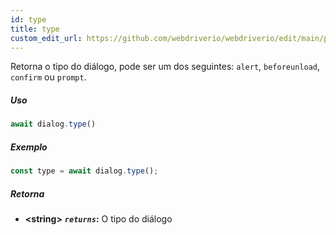 ```yaml
---
id: type
title: type
custom_edit_url: https://github.com/webdriverio/webdriverio/edit/main/packages/webdriverio/src/commands/dialog/type.ts
---
```


Retorna o tipo do diálogo, pode ser um dos seguintes: `alert`, `beforeunload`, `confirm` ou `prompt`.

##### Uso

```js
await dialog.type()
```

##### Exemplo

```js title="dialogType.js"
const type = await dialog.type();
```

##### Retorna

- **&lt;string&gt;**
            **<code><var>returns</var></code>:**   O tipo do diálogo